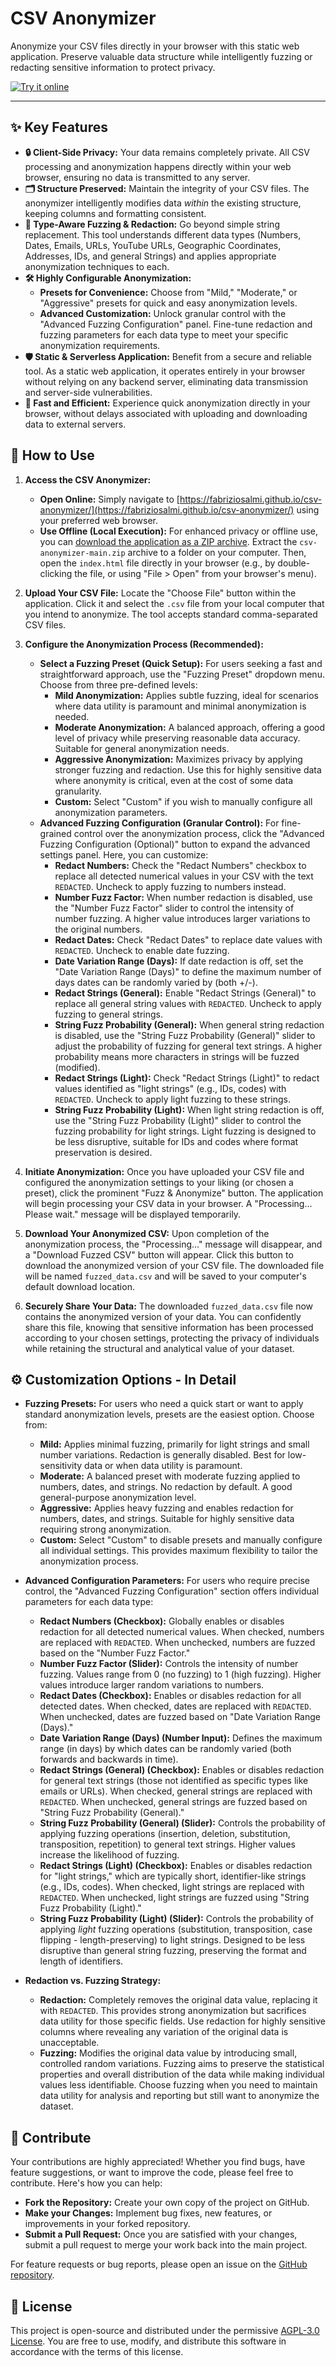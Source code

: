 # CSV Anonymizer

Anonymize your CSV files directly in your browser with this static web application. Preserve valuable data structure while intelligently fuzzing or redacting sensitive information to protect privacy.

[![Try it online](https://img.shields.io/badge/Try%20it%20online-here-brightgreen)](https://fabriziosalmi.github.io/csv-anonymizer/)

---

## ✨ Key Features

*   **🔒 Client-Side Privacy:** Your data remains completely private. All CSV processing and anonymization happens directly within your web browser, ensuring no data is transmitted to any server.
*   **🗂️ Structure Preserved:**  Maintain the integrity of your CSV files. The anonymizer intelligently modifies data *within* the existing structure, keeping columns and formatting consistent.
*   **🤩 Type-Aware Fuzzing & Redaction:**  Go beyond simple string replacement. This tool understands different data types (Numbers, Dates, Emails, URLs, YouTube URLs, Geographic Coordinates, Addresses, IDs, and general Strings) and applies appropriate anonymization techniques to each.
*   **🛠️ Highly Configurable Anonymization:**
    *   **Presets for Convenience:** Choose from "Mild," "Moderate," or "Aggressive" presets for quick and easy anonymization levels.
    *   **Advanced Customization:** Unlock granular control with the "Advanced Fuzzing Configuration" panel. Fine-tune redaction and fuzzing parameters for each data type to meet your specific anonymization requirements.
*   **🛡️ Static & Serverless Application:**  Benefit from a secure and reliable tool. As a static web application, it operates entirely in your browser without relying on any backend server, eliminating data transmission and server-side vulnerabilities.
*   **🚀 Fast and Efficient:**  Experience quick anonymization directly in your browser, without delays associated with uploading and downloading data to external servers.

## 🚀 How to Use

1.  **Access the CSV Anonymizer:**
    *   **Open Online:**  Simply navigate to [https://fabriziosalmi.github.io/csv-anonymizer/](https://fabriziosalmi.github.io/csv-anonymizer/) using your preferred web browser.
    *   **Use Offline (Local Execution):** For enhanced privacy or offline use, you can [download the application as a ZIP archive](https://github.com/fabriziosalmi/csv-anonymizer/archive/refs/heads/main.zip). Extract the `csv-anonymizer-main.zip` archive to a folder on your computer. Then, open the `index.html` file directly in your browser (e.g., by double-clicking the file, or using "File > Open" from your browser's menu).
2.  **Upload Your CSV File:** Locate the "Choose File" button within the application. Click it and select the `.csv` file from your local computer that you intend to anonymize. The tool accepts standard comma-separated CSV files.
3.  **Configure the Anonymization Process (Recommended):**
    *   **Select a Fuzzing Preset (Quick Setup):** For users seeking a fast and straightforward approach, use the "Fuzzing Preset" dropdown menu. Choose from three pre-defined levels:
        *   **Mild Anonymization:** Applies subtle fuzzing, ideal for scenarios where data utility is paramount and minimal anonymization is needed.
        *   **Moderate Anonymization:**  A balanced approach, offering a good level of privacy while preserving reasonable data accuracy. Suitable for general anonymization needs.
        *   **Aggressive Anonymization:**  Maximizes privacy by applying stronger fuzzing and redaction. Use this for highly sensitive data where anonymity is critical, even at the cost of some data granularity.
        *   **Custom:** Select "Custom" if you wish to manually configure all anonymization parameters.
    *   **Advanced Fuzzing Configuration (Granular Control):** For fine-grained control over the anonymization process, click the "Advanced Fuzzing Configuration (Optional)" button to expand the advanced settings panel. Here, you can customize:
        *   **Redact Numbers:** Check the "Redact Numbers" checkbox to replace all detected numerical values in your CSV with the text `REDACTED`. Uncheck to apply fuzzing to numbers instead.
        *   **Number Fuzz Factor:**  When number redaction is disabled, use the "Number Fuzz Factor" slider to control the intensity of number fuzzing. A higher value introduces larger variations to the original numbers.
        *   **Redact Dates:** Check "Redact Dates" to replace date values with `REDACTED`. Uncheck to enable date fuzzing.
        *   **Date Variation Range (Days):**  If date redaction is off, set the "Date Variation Range (Days)" to define the maximum number of days dates can be randomly varied by (both +/-).
        *   **Redact Strings (General):**  Enable "Redact Strings (General)" to replace all general string values with `REDACTED`. Uncheck to apply fuzzing to general strings.
        *   **String Fuzz Probability (General):** When general string redaction is disabled, use the "String Fuzz Probability (General)" slider to adjust the probability of fuzzing for general text strings. A higher probability means more characters in strings will be fuzzed (modified).
        *   **Redact Strings (Light):**  Check "Redact Strings (Light)" to redact values identified as "light strings" (e.g., IDs, codes) with `REDACTED`. Uncheck to apply light fuzzing to these strings.
        *   **String Fuzz Probability (Light):**  When light string redaction is off, use the "String Fuzz Probability (Light)" slider to control the fuzzing probability for light strings. Light fuzzing is designed to be less disruptive, suitable for IDs and codes where format preservation is desired.

4.  **Initiate Anonymization:** Once you have uploaded your CSV file and configured the anonymization settings to your liking (or chosen a preset), click the prominent "Fuzz & Anonymize" button. The application will begin processing your CSV data in your browser. A "Processing... Please wait." message will be displayed temporarily.
5.  **Download Your Anonymized CSV:** Upon completion of the anonymization process, the "Processing..." message will disappear, and a "Download Fuzzed CSV" button will appear. Click this button to download the anonymized version of your CSV file. The downloaded file will be named `fuzzed_data.csv` and will be saved to your computer's default download location.
6.  **Securely Share Your Data:** The downloaded `fuzzed_data.csv` file now contains the anonymized version of your data. You can confidently share this file, knowing that sensitive information has been processed according to your chosen settings, protecting the privacy of individuals while retaining the structural and analytical value of your dataset.

## ⚙️ Customization Options - In Detail

*   **Fuzzing Presets:** For users who need a quick start or want to apply standard anonymization levels, presets are the easiest option. Choose from:
    *   **Mild:**  Applies minimal fuzzing, primarily for light strings and small number variations. Redaction is generally disabled. Best for low-sensitivity data or when data utility is paramount.
    *   **Moderate:**  A balanced preset with moderate fuzzing applied to numbers, dates, and strings. No redaction by default. A good general-purpose anonymization level.
    *   **Aggressive:**  Applies heavy fuzzing and enables redaction for numbers, dates, and strings.  Suitable for highly sensitive data requiring strong anonymization.
    *   **Custom:**  Select "Custom" to disable presets and manually configure all individual settings. This provides maximum flexibility to tailor the anonymization process.

*   **Advanced Configuration Parameters:**  For users who require precise control, the "Advanced Fuzzing Configuration" section offers individual parameters for each data type:
    *   **Redact Numbers (Checkbox):**  Globally enables or disables redaction for all detected numerical values. When checked, numbers are replaced with `REDACTED`. When unchecked, numbers are fuzzed based on the "Number Fuzz Factor."
    *   **Number Fuzz Factor (Slider):**  Controls the intensity of number fuzzing. Values range from 0 (no fuzzing) to 1 (high fuzzing). Higher values introduce larger random variations to numbers.
    *   **Redact Dates (Checkbox):**  Enables or disables redaction for all detected dates. When checked, dates are replaced with `REDACTED`. When unchecked, dates are fuzzed based on "Date Variation Range (Days)."
    *   **Date Variation Range (Days) (Number Input):**  Defines the maximum range (in days) by which dates can be randomly varied (both forwards and backwards in time).
    *   **Redact Strings (General) (Checkbox):**  Enables or disables redaction for general text strings (those not identified as specific types like emails or URLs). When checked, general strings are replaced with `REDACTED`. When unchecked, general strings are fuzzed based on "String Fuzz Probability (General)."
    *   **String Fuzz Probability (General) (Slider):** Controls the probability of applying fuzzing operations (insertion, deletion, substitution, transposition, repetition) to general text strings. Higher values increase the likelihood of fuzzing.
    *   **Redact Strings (Light) (Checkbox):** Enables or disables redaction for "light strings," which are typically short, identifier-like strings (e.g., IDs, codes). When checked, light strings are replaced with `REDACTED`. When unchecked, light strings are fuzzed using "String Fuzz Probability (Light)."
    *   **String Fuzz Probability (Light) (Slider):** Controls the probability of applying *light* fuzzing operations (substitution, transposition, case flipping - length-preserving) to light strings. Designed to be less disruptive than general string fuzzing, preserving the format and length of identifiers.

*   **Redaction vs. Fuzzing Strategy:**
    *   **Redaction:**  Completely removes the original data value, replacing it with `REDACTED`. This provides strong anonymization but sacrifices data utility for those specific fields. Use redaction for highly sensitive columns where revealing any variation of the original data is unacceptable.
    *   **Fuzzing:**  Modifies the original data value by introducing small, controlled random variations. Fuzzing aims to preserve the statistical properties and overall distribution of the data while making individual values less identifiable. Choose fuzzing when you need to maintain data utility for analysis and reporting but still want to anonymize the dataset.

## 🤝 Contribute

Your contributions are highly appreciated! Whether you find bugs, have feature suggestions, or want to improve the code, please feel free to contribute. Here's how you can help:

*   **Fork the Repository:** Create your own copy of the project on GitHub.
*   **Make your Changes:** Implement bug fixes, new features, or improvements in your forked repository.
*   **Submit a Pull Request:**  Once you are satisfied with your changes, submit a pull request to merge your work back into the main project.

For feature requests or bug reports, please open an issue on the [GitHub repository](<link to your repo if public>).

## 📜 License

This project is open-source and distributed under the permissive [AGPL-3.0 License](https://www.gnu.org/licenses/agpl-3.0.en.html).  You are free to use, modify, and distribute this software in accordance with the terms of this license.
